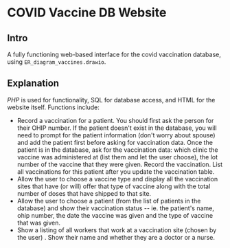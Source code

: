 # COVID Vaccine DB Website
## Intro
A fully functioning web-based interface for the covid vaccination database, using `ER_diagram_vaccines.drawio`.

## Explanation
*PHP* is used for functionality, SQL for database access, and HTML for the website itself. Functions include:

- Record a vaccination for a patient.  You should first ask the person for their OHIP number.  If the patient doesn't exist in the database, you will need to prompt for the patient information (don't worry about spouse) and add the patient first before asking for vaccination data. 
Once the patient is in the database, ask for the vaccination data: which clinic the vaccine was administered at (list them and let the user choose), the lot number of the vaccine that they were given.
Record the vaccination.
List all vaccinations for this patient after you update the vaccination table.
- Allow the user to choose a vaccine type and display all the vaccination sites that have (or will) offer that type of vaccine along with the total number of doses that have shipped to that site.
- Allow the user to choose a patient (from the list of patients in the database) and show their vaccination status -- ie. the patient's name, ohip number, the date the vaccine was given and the type of vaccine that was given.
- Show a listing of all workers that work at a vaccination site (chosen by the user) .  Show their name and whether they are a doctor or a nurse.
